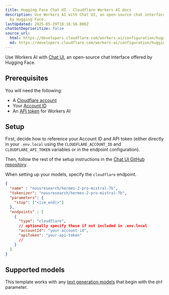 ```yaml
---
title: Hugging Face Chat UI · Cloudflare Workers AI docs
description: Use Workers AI with Chat UI, an open-source chat interface offered
  by Hugging Face.
lastUpdated: 2025-05-29T18:16:56.000Z
chatbotDeprioritize: false
source_url:
  html: https://developers.cloudflare.com/workers-ai/configuration/hugging-face-chat-ui/
  md: https://developers.cloudflare.com/workers-ai/configuration/hugging-face-chat-ui/index.md
---
```


Use Workers AI with [Chat UI](https://github.com/huggingface/chat-ui?tab=readme-ov-file#text-embedding-models), an open-source chat interface offered by Hugging Face.

## Prerequisites

You will need the following:

* A [Cloudflare account](https://dash.cloudflare.com)
* Your [Account ID](https://developers.cloudflare.com/fundamentals/account/find-account-and-zone-ids/)
* An [API token](https://developers.cloudflare.com/workers-ai/get-started/rest-api/#1-get-api-token-and-account-id) for Workers AI

## Setup

First, decide how to reference your Account ID and API token (either directly in your `.env.local` using the `CLOUDFLARE_ACCOUNT_ID` and `CLOUDFLARE_API_TOKEN` variables or in the endpoint configuration).

Then, follow the rest of the setup instructions in the [Chat UI GitHub repository](https://github.com/huggingface/chat-ui?tab=readme-ov-file#text-embedding-models).

When setting up your models, specify the `cloudflare` endpoint.

```json
{
  "name" : "nousresearch/hermes-2-pro-mistral-7b",
  "tokenizer": "nousresearch/hermes-2-pro-mistral-7b",
  "parameters": {
    "stop": ["<|im_end|>"]
  },
  "endpoints" : [
    {
      "type": "cloudflare",
      // optionally specify these if not included in .env.local
      "accountId": "your-account-id",
      "apiToken": "your-api-token"
      //
    }
  ]
}
```

## Supported models

This template works with any [text generation models](https://developers.cloudflare.com/workers-ai/models/) that begin with the `@hf` parameter.
